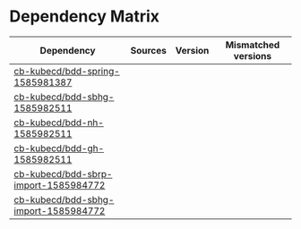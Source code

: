 # Dependency Matrix

Dependency | Sources | Version | Mismatched versions
---------- | ------- | ------- | -------------------
[cb-kubecd/bdd-spring-1585981387](https://github.com/cb-kubecd/bdd-spring-1585981387.git) |  | []() | 
[cb-kubecd/bdd-sbhg-1585982511](https://github.com/cb-kubecd/bdd-sbhg-1585982511.git) |  | []() | 
[cb-kubecd/bdd-nh-1585982511](https://github.com/cb-kubecd/bdd-nh-1585982511.git) |  | []() | 
[cb-kubecd/bdd-gh-1585982511](https://github.com/cb-kubecd/bdd-gh-1585982511.git) |  | []() | 
[cb-kubecd/bdd-sbrp-import-1585984772](https://github.com/cb-kubecd/bdd-sbrp-import-1585984772.git) |  | []() | 
[cb-kubecd/bdd-sbhg-import-1585984772](https://github.com/cb-kubecd/bdd-sbhg-import-1585984772.git) |  | []() | 
